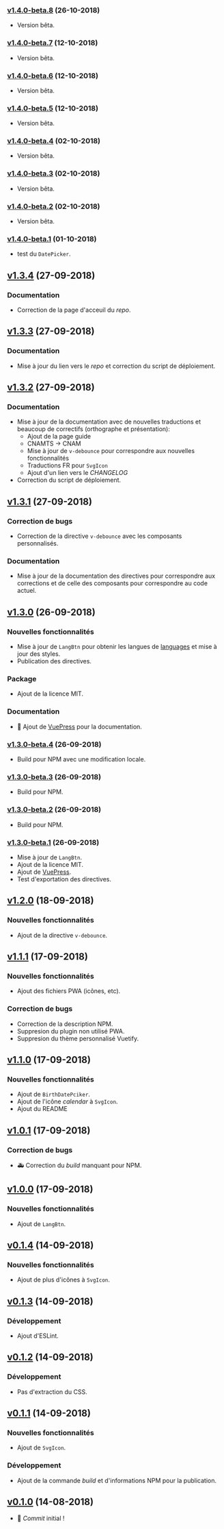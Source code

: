 ### [v1.4.0-beta.8](https://github.com/assurance-maladie-digital/vue-dot/compare/v1.4.0-beta.7...v1.4.0-beta.8) (26-10-2018)

* Version bêta.

### [v1.4.0-beta.7](https://github.com/assurance-maladie-digital/vue-dot/compare/v1.4.0-beta.6...v1.4.0-beta.7) (12-10-2018)

* Version bêta.

### [v1.4.0-beta.6](https://github.com/assurance-maladie-digital/vue-dot/compare/v1.4.0-beta.5...v1.4.0-beta.6) (12-10-2018)

* Version bêta.

### [v1.4.0-beta.5](https://github.com/assurance-maladie-digital/vue-dot/compare/v1.4.0-beta.4...v1.4.0-beta.5) (12-10-2018)

* Version bêta.

### [v1.4.0-beta.4](https://github.com/assurance-maladie-digital/vue-dot/compare/v1.4.0-beta.3...v1.4.0-beta.4) (02-10-2018)

* Version bêta.

### [v1.4.0-beta.3](https://github.com/assurance-maladie-digital/vue-dot/compare/v1.4.0-beta.2...v1.4.0-beta.3) (02-10-2018)

* Version bêta.

### [v1.4.0-beta.2](https://github.com/assurance-maladie-digital/vue-dot/compare/v1.4.0-beta.1...v1.4.0-beta.2) (02-10-2018)

* Version bêta.

### [v1.4.0-beta.1](https://github.com/assurance-maladie-digital/vue-dot/compare/v1.3.4...v1.4.0-beta.1) (01-10-2018)

* test du `DatePicker`.

## [v1.3.4](https://github.com/assurance-maladie-digital/vue-dot/compare/v1.3.3...v1.3.4) (27-09-2018)

### Documentation

* Correction de la page d'acceuil du *repo*.

## [v1.3.3](https://github.com/assurance-maladie-digital/vue-dot/compare/v1.3.2...v1.3.3) (27-09-2018)

### Documentation

* Mise à jour du lien vers le *repo* et correction du script de déploiement.

## [v1.3.2](https://github.com/assurance-maladie-digital/vue-dot/compare/v1.3.1...v1.3.2) (27-09-2018)

### Documentation

* Mise à jour de la documentation avec de nouvelles traductions et beaucoup de correctifs (orthographe et présentation):
	* Ajout de la page guide
	* CNAMTS -> CNAM
	* Mise à jour de `v-debounce` pour correspondre aux nouvelles fonctionnalités
	* Traductions FR pour `SvgIcon`
	* Ajout d'un lien vers le *CHANGELOG*
* Correction du script de déploiement.

## [v1.3.1](https://github.com/assurance-maladie-digital/vue-dot/compare/v1.3.0...v1.3.1) (27-09-2018)

### Correction de bugs

* Correction de la directive `v-debounce` avec les composants personnalisés.

### Documentation

* Mise à jour de la documentation des directives pour correspondre aux corrections et de celle des composants pour correspondre au code actuel.

## [v1.3.0](https://github.com/assurance-maladie-digital/vue-dot/compare/v1.2.0...v1.3.0) (26-09-2018)

### Nouvelles fonctionnalités

* Mise à jour de `LangBtn` pour obtenir les langues de [languages](https://www.npmjs.com/package/languages) et mise à jour des styles.
* Publication des directives.

### Package

* Ajout de la licence MIT.

### Documentation

* 🎉 Ajout de [VuePress](https://vuepress.vuejs.org/) pour la documentation.

### [v1.3.0-beta.4](https://github.com/assurance-maladie-digital/vue-dot/compare/v1.3.0-beta.3...v1.3.0-beta.4) (26-09-2018)

* Build pour NPM avec une modification locale.

### [v1.3.0-beta.3](https://github.com/assurance-maladie-digital/vue-dot/compare/v1.3.0-beta.2...v1.3.0-beta.3) (26-09-2018)

* Build pour NPM.

### [v1.3.0-beta.2](https://github.com/assurance-maladie-digital/vue-dot/compare/v1.3.0-beta.1...v1.3.0-beta.2) (26-09-2018)

* Build pour NPM.

### [v1.3.0-beta.1](https://github.com/assurance-maladie-digital/vue-dot/compare/v1.2.0...v1.3.0-beta.1) (26-09-2018)

* Mise à jour de `LangBtn`.
* Ajout de la licence MIT.
* Ajout de [VuePress](https://vuepress.vuejs.org/).
* Test d'exportation des directives.

## [v1.2.0](https://github.com/assurance-maladie-digital/vue-dot/compare/v1.1.1...v1.2.0) (18-09-2018)

### Nouvelles fonctionnalités

* Ajout de la directive `v-debounce`.

## [v1.1.1](https://github.com/assurance-maladie-digital/vue-dot/compare/v1.1.0...v1.1.1) (17-09-2018)

### Nouvelles fonctionnalités

* Ajout des fichiers PWA (icônes, etc).

### Correction de bugs

* Correction de la description NPM.
* Suppresion du plugin non utilisé PWA.
* Suppresion du thème personnalisé Vuetify.

## [v1.1.0](https://github.com/assurance-maladie-digital/vue-dot/compare/v1.0.1...v1.1.0) (17-09-2018)

### Nouvelles fonctionnalités

* Ajout de `BirthDatePciker`.
* Ajout de l'icône *calendar* à `SvgIcon`.
* Ajout du README

## [v1.0.1](https://github.com/assurance-maladie-digital/vue-dot/compare/v1.0.0...v1.0.1) (17-09-2018)

### Correction de bugs

* 🚑 Correction du *build* manquant pour NPM.

## [v1.0.0](https://github.com/assurance-maladie-digital/vue-dot/compare/v0.1.4...v1.0.0) (17-09-2018)

### Nouvelles fonctionnalités

* Ajout de `LangBtn`.

## [v0.1.4](https://github.com/assurance-maladie-digital/vue-dot/compare/v0.1.3...v0.1.4) (14-09-2018)

### Nouvelles fonctionnalités

* Ajout de plus d'icônes à `SvgIcon`.

## [v0.1.3](https://github.com/assurance-maladie-digital/vue-dot/compare/v0.1.2...v0.1.3) (14-09-2018)

### Développement

* Ajout d'ESLint.

## [v0.1.2](https://github.com/assurance-maladie-digital/vue-dot/compare/v0.1.1...v0.1.2) (14-09-2018)

### Développement

* Pas d'extraction du CSS.

## [v0.1.1](https://github.com/assurance-maladie-digital/vue-dot/compare/v0.1.0...v0.1.1) (14-09-2018)

### Nouvelles fonctionnalités

* Ajout de `SvgIcon`.

### Développement

* Ajout de la commande *build* et d'informations NPM pour la publication.

## [v0.1.0](https://github.com/assurance-maladie-digital/vue-dot/compare/v0.0.0...v0.1.0) (14-08-2018)

* 🎉 *Commit* initial !
